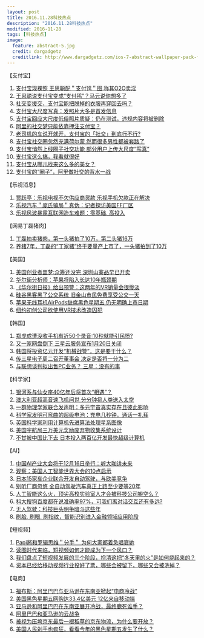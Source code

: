 ```yaml
---
layout: post
title: 2016.11.28科技热点
description: "2016.11.28科技热点"
modified: 2016-11-28
tags: [科技热点]
image:
  feature: abstract-5.jpg
  credit: dargadgetz
  creditlink: http://www.dargadgetz.com/ios-7-abstract-wallpaper-pack-for-iphone-5-and-ipod-touch-retina/
---
```


【支付宝】

1. [支付宝现裸照 王思聪配＂支付鸨＂图 称其O2O卖淫](https://tech.163.com/16/1128/08/C6UP79C400097U7R.html)
2. [王思聪说支付宝变成“支付鸨”？马云说你想多了](http://dy.163.com/v2/article/detail/C6VIB4FA05118BVB.html)
3. [社交变援交，支付宝能把脱掉的衣服再穿回去吗？](https://tech.163.com/16/1128/09/C6URIU1E00097U7R.html) 
4. [支付宝大尺度写真：发照片大多是首发信息](https://tech.163.com/16/1127/21/C6TIIKQN00097U7R.html) 
5. [支付宝回应大尺度低俗照片质疑：仍在测试，违规内容将被删除](http://tech.qq.com/a/20161128/024528.htm)
6. [阿里的社交梦只能依靠押注支付宝？](http://tech.qq.com/a/20161128/002629.htm) 
7. [老司机的车说开就开，支付宝的「社交」到底行不行? ](https://www.huxiu.com/article/172347/1.html) 
8. [支付宝社交圈忽然充满荷尔蒙 然而很多男性都被套路了 ](http://tech.qq.com/a/20161127/015161.htm)
9. [支付宝悄然上线圈子社交功能 部分用户上传大尺度“写真”](http://tech.qq.com/a/20161127/009017.html)
10. [支付宝这么搞，我看就很好](https://www.huxiu.com/article/172412.html)
11. [支付宝从哪儿找来这么多的美女？](https://www.huxiu.com/article/172377.html)
12. [支付宝的“圈子”，阿里做社交的背水一战](https://www.huxiu.com/article/172380.html)

【乐视消息】

1. [贾跃亭：乐视电视不欠供应商货款 乐视手机欠款正在解决](http://tech.qq.com/a/20161128/004306.htm)
2. [乐视汽车＂庞氏骗局＂真伪：记者探访美国FF厂区](https://tech.163.com/16/1128/17/C6VOGCLQ00097U7R.html)
3. [乐视风波暴露互联网造车难题：零基础. 高投入](http://tech.qq.com/a/20161128/002662.htm)

【网易丁磊猪肉】

1. [丁磊拍卖猪肉，第一头猪拍了10万，第二头猪16万](http://tech.qq.com/a/20161128/018526.htm)
2. [养猪7年，丁磊的“丁家猪”终于要量产上市了，一头猪拍到了10万 ](https://www.huxiu.com/article/165865/1.html)


【美国】

1. [美国创业者噩梦:众筹还没完 深圳山寨品早已开卖 ](https://tech.163.com/16/1128/11/C6V3BG2U00097U7R.html)
2. [华尔街分析师：苹果将陷入长达10年瓶颈期 ](http://tech.qq.com/a/20161128/024646.htm)
3. [《华尔街日报》给出预警：这两年的VR销量会很惨淡](http://tech.qq.com/a/20161128/019375.htm)
4. [硅谷黑客黑了公交系统 旧金山市民免费享受公交一天](http://tech.qq.com/a/20161128/017094.htm)
5. [苹果无线耳机AirPods缺席黑色星期五 仍无明确上市日期](http://tech.qq.com/a/20161128/018339.htm)
6. [纽约初创公司欲使用VR技术改造囚犯 ](http://tech.qq.com/a/20161127/013896.htm)

【韩国】

1. [郑虎成遭没收手机有近50个录音:10秒就能引民愤? 
 ](https://tech.163.com/16/1128/09/C6UST5S200097U7S.html)
2. [又一家网盘倒下 三星云服务宣布1月20日关闭 
 ](http://tech.qq.com/a/20161128/031034.htm)
3. [韩国将投资亿元开发“机械战警”，这是要干什么？
  ](http://tech.qq.com/a/20161128/024432.htm)
4. [传三星电子周二召开董事会 决定是否将一分为二 
 ](http://tech.qq.com/a/20161128/016260.htm)
5. [与联想谈判拟出售PC业务？ 三星：没有的事 
 ](http://tech.qq.com/a/20161128/003024.htm)

【科学家】

1. [银河系与仙女座40亿年后将首次“相遇”？ 
 ](https://tech.163.com/16/1128/15/C6VJ5OTA00097U81.html)
2. [澳大利亚超高音速飞机问世 分分钟将人类送入太空 
 ](http://tech.qq.com/a/20161128/003116.htm)
3. [一群物理学家联合发声明：多元宇宙真实存在且彼此影响
  ](http://tech.qq.com/a/20161128/003162.htm)
4. [科学家发明可弯曲的超级电池：充电几秒钟，通话一礼拜
  ](http://tech.qq.com/a/20161127/001776.htm)
5. [英国科学家利用计算机先进算法处理星系图像 
 ](http://tech.qq.com/a/20161128/004260.htm)
6. [美国宇航局三万美元奖励废弃物收集系统设计 
 ](http://tech.qq.com/a/20161128/004104.htm)
7. [不甘被中国比下去 日本投入两百亿开发最快超级计算机 
 ](http://tech.qq.com/a/20161127/004482.htm)

【AI】

1. [中国AI产业大会将于12月16日举行：听大咖讲未来
  ](https://tech.163.com/16/1128/17/C6VNMU0O00097U80.html)
2. [观察：美国人工智能世界大会的10点启示
  ](https://dy.163.com/v2/article/detail/C6VGTNOF0511BR4L.html)
3. [日本15家车企业联合开发自动驾驶，与欧美竞争](https://dy.163.com/v2/article/detail/C6VCOLGU05119734.html)
4. [别听厂商忽悠 全自动驾驶汽车真正上路至少要等20年](http://tech.qq.com/a/20161128/003581.htm)
5. [人工智能这么火，顶尖高校实验室人才会被科技公司搬空么？ 
 ](http://tech.qq.com/a/20161128/007575.htm)
6. [科大搜狗百度都在说准确率97%，可我们离对话交互还有多远? ](https://www.huxiu.com/article/172357.html)
7. [无人驾驶：科技巨头明争暗斗这些年 
  ](https://www.huxiu.com/article/172315.html)
8. [刷脸. 刷眼. 刷指纹，智能识别进入金融领域应用阶段
   ](https://www.huxiu.com/article/172345.html)

【短视频】

1. [Papi酱和罗辑思维＂分手＂ 为何大家都着急唱衰她
  ](https://tech.163.com/16/1128/14/C6VF79NN00097U7R.html)
2. [读图时代来临，短视频如何才能成为下一个风口？](
 http://dy.163.com/v2/article/detail/C6V7E7RG05119UK1.html)
3. [我们盘点了短视频发展的三个阶段，捋清这把“冬天里的火”是如何烧起来的？
   ](https://www.huxiu.com/article/172329.html)
4. [资本已经给移动视频行业投好了票，哪些会被留下，哪些又会被洗掉？   ](https://www.huxiu.com/article/172327.html)

【电商】

1. [福布斯：阿里巴巴与亚马逊在东南亚掀起“电商冷战”](
 http://tech.qq.com/a/20161128/026938.htm)
2. [美国黑色星期五网购达33.4亿美元 12亿来自移动端 ](
http://tech.qq.com/a/20161127/005282.htm)
3. [亚马逊和阿里巴巴在东南亚展开冷战，最终鹿死谁手？
   ](https://www.huxiu.com/article/172474.html)
4. [阿里巴巴和亚马逊的云战争 
  ](https://www.huxiu.com/article/172416.html)
5. [被视为压垮京东最后一根稻草的京东物流，为什么要开放？
   ](https://www.huxiu.com/article/172338.html)
6. [美国人民剁手也疯狂，看看今年的黑色星期五发生了什么？ 
  ](https://www.huxiu.com/article/172339.html)
